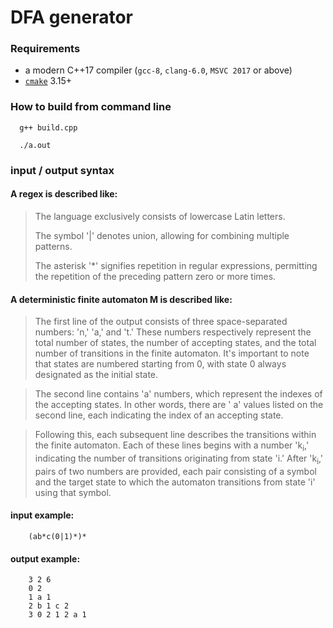 # DFA generator

[//]: # (### Deterministic Finite Automaton Generator and converter C++)

### Requirements
* a modern C++17 compiler (`gcc-8`, `clang-6.0`, `MSVC 2017` or above)
* [`cmake`](https://cmake.org) 3.15+

### How to build from command line



```shell
  g++ build.cpp
```

```shell
  ./a.out 
```

### input / output syntax 

#### A regex is described like: 

> The language exclusively consists of lowercase Latin letters.
>
> The symbol '|' denotes union, allowing for combining multiple patterns.
>
> The asterisk '*' signifies repetition in regular expressions, permitting the repetition of the
> preceding pattern zero or more times.

#### A deterministic finite automaton M is described like: 

> The first line of the output consists of three space-separated numbers: 'n,' 'a,' and 't.' These numbers respectively
> represent the total number of states, the number of accepting states, and the total number of transitions in the
> finite
> automaton. It's important to note that states are numbered starting from 0, with state 0 always designated as the
> initial state.

> The second line contains 'a' numbers, which represent the indexes of the accepting states. In other words, there are '
> a' values listed on the second line, each indicating the index of an accepting state.

> Following this, each subsequent line describes the transitions within the finite automaton. Each of these lines begins
> with a number 'k<sub>i</sub>,' indicating the number of transitions originating from state 'i.' After 'k<sub>i</sub>,'
> pairs of two numbers
> are provided, each pair consisting of a symbol and the target state to which the automaton transitions from state 'i'
> using that symbol.


#### input example:

```
    (ab*c(0|1)*)*
```

#### output example:

```
    3 2 6
    0 2
    1 a 1
    2 b 1 c 2
    3 0 2 1 2 a 1
```


